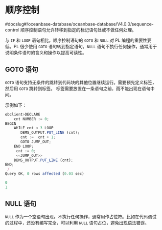 顺序控制 
=========================
#docslug#/oceanbase-database/oceanbase-database/V4.0.0/sequence-control
顺序控制语句允许转移到指定的标记语句处或不做任何处理。

与 `IF` 和 `LOOP` 语句相比，顺序控制语句的 `GOTO` 和 `NULL` 对 PL 编程的重要性要低。PL 很少使用 `GOTO` 语句转到指定语句。`NULL` 语句不执行任何操作，通常用于说明条件语句的含义和操作以提高可读性。

GOTO 语句 
----------------------------

`GOTO` 语句支持无条件的跳转到代码块的其他位置继续运行。需要预先定义标签，然后用 `GOTO` 跳转到标签。 标签需要放置在一条语句之前，而不能出现在语句中间。

示例如下：

```javascript
obclient>DECLARE
    cnt NUMBER := 0;
BEGIN
    WHILE cnt < 3 LOOP
       DBMS_OUTPUT.PUT_LINE (cnt);
       cnt :=  cnt + 1;
       GOTO JUMP_OUT;
    END LOOP;
     cnt := 0;
     <<JUMP_OUT>>
    DBMS_OUTPUT.PUT_LINE (cnt);
END;
 /
Query OK, 0 rows affected (0.03 sec)

0
1
```



NULL 语句 
----------------------------

`NULL` 作为一个空语句出现，不执行任何操作，通常用作占位符。比如在代码调试的过程中，还没有编写完全，可以利用 `NULL` 语句占位，避免出现语法错误。
